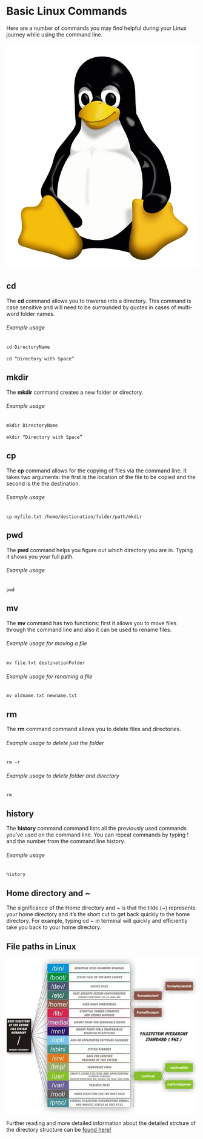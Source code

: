 # Basic Linux Commands

Here are a number of commands you may find helpful during your Linux journey while using the command line.

![Linux Penguin](../images/linux-penguin.png) 

## cd
The **cd** command allows you to traverse into a directory. This command is case sensitive and will need to be surrounded by quotes in cases of multi-word folder names. 

###### Example usage
`cd DirectoryName`

`cd “Directory with Space”`


## mkdir
The **mkdir** command creates a new folder or directory. 

###### Example usage
`mkdir DirectoryName`

`mkdir “Directory with Space”`


## cp 
The **cp** command allows for the copying of files via the command line. It takes two arguments: the first is the location of the file to be copied and the second is the the destination. 
 
###### Example usage
`cp myfile.txt /home/destionation/folder/path/mkdir`


## pwd
The **pwd** command helps you figure out which directory you are in. Typing it shows you your full path.

###### Example usage
`pwd`


## mv
The **mv** command  has two functions: first it allows you to move files through the command line and also it can be used to rename files.  

###### Example usage for moving a file
`mv file.txt destinationFolder`

###### Example usage for renaming a file
`mv oldname.txt newname.txt`


## rm
The **rm** command command allows you to delete files and directories. 

###### Example usage to delete just the folder
`rm -r `

###### Example usage to delete folder and directory
`rm `


## history
The **history** command command lists all the previously used commands you’ve used on the command line. You can repeat commands by typing ! and the number from the command line history.

###### Example usage
`history`


## Home directory and ~
The significance of the Home directory and ~ is that the tilde (~) represents your home directory and it’s the short cut to get back quickly to the home directory. For example, typing cd ~ in terminal will quickly and efficiently take you back to your home directory. 


## File paths in Linux

![Linux Directory Structure](../images/Linux-Directory-Structure.jpeg)

Further reading and more detailed information about the detailed strcture of the directory structure can be [found here!](https://www.tecmint.com/linux-directory-structure-and-important-files-paths-explained/)
